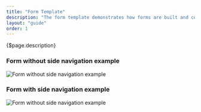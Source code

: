 ```yaml
---
title: "Form Template"
description: "The form template demonstrates how forms are built and composed using Lexicon patterns."
layout: "guide"
order: 1
---
```

<div class="page-description">{$page.description}</div>

### Form without side navigation example

![Form without side navigation example](../../../images/FormRegular.jpg)

### Form with side navigation example

![Form without side navigation example](../../../images/FormVerticalNavigation.jpg)